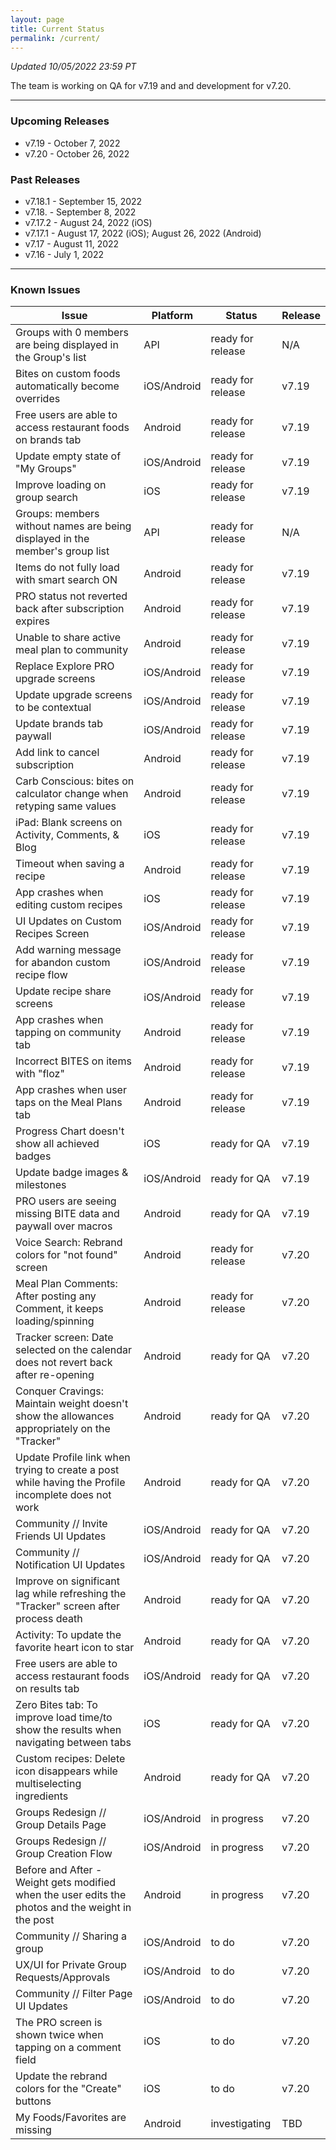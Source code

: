 ```yaml
---
layout: page
title: Current Status
permalink: /current/
---
```


_Updated 10/05/2022 23:59 PT_

The team is working on QA for v7.19 and and development for v7.20.

***

### Upcoming Releases
- v7.19   - October 7, 2022
- v7.20   - October 26, 2022
 
### Past Releases
- v7.18.1 - September 15, 2022
- v7.18.  - September 8, 2022
- v7.17.2 - August 24, 2022 (iOS)
- v7.17.1 - August 17, 2022 (iOS); August 26, 2022 (Android)
- v7.17   - August 11, 2022
- v7.16   - July 1, 2022

***

### Known Issues

|Issue                          |Platform   | Status    | Release           |
| ---                           | ---       | ---       | ---               |
|Groups with 0 members are being displayed in the Group's list |API |ready for release| N/A|
|Bites on custom foods automatically become overrides|iOS/Android |ready for release| v7.19|
|Free users are able to access restaurant foods on brands tab|Android |ready for release| v7.19|
|Update empty state of "My Groups"|iOS/Android |ready for release| v7.19|
|Improve loading on group search |iOS |ready for release| v7.19|
|Groups: members without names are being displayed in the member's group list|API|ready for release| N/A|
|Items do not fully load with smart search ON |Android |ready for release| v7.19|
|PRO status not reverted back after subscription expires |Android |ready for release| v7.19|
|Unable to share active meal plan to community |Android |ready for release| v7.19|
|Replace Explore PRO upgrade screens |iOS/Android |ready for release| v7.19|
|Update upgrade screens to be contextual |iOS/Android |ready for release| v7.19|
|Update brands tab paywall |iOS/Android |ready for release| v7.19|
|Add link to cancel subscription |Android |ready for release| v7.19|
|Carb Conscious: bites on calculator change when retyping same values |Android |ready for release| v7.19|
|iPad: Blank screens on Activity, Comments, & Blog |iOS |ready for release| v7.19|
|Timeout when saving a recipe |Android |ready for release| v7.19|
|App crashes when editing custom recipes |iOS |ready for release| v7.19|
|UI Updates on Custom Recipes Screen |iOS/Android |ready for release| v7.19|
|Add warning message for abandon custom recipe flow |iOS/Android |ready for release| v7.19|
|Update recipe share screens |iOS/Android |ready for release| v7.19|
|App crashes when tapping on community tab |Android |ready for release| v7.19|
|Incorrect BITES on items with "floz" |Android |ready for release| v7.19|
|App crashes when user taps on the Meal Plans tab |Android |ready for release| v7.19|
|Progress Chart doesn't show all achieved badges |iOS |ready for QA| v7.19|
|Update badge images & milestones |iOS/Android |ready for QA| v7.19|
|PRO users are seeing missing BITE data and paywall over macros |Android |ready for QA| v7.19|
|Voice Search: Rebrand colors for "not found" screen|Android |ready for release| v7.20|
|Meal Plan Comments: After posting any Comment, it keeps loading/spinning |Android |ready for release| v7.20|
|Tracker screen: Date selected on the calendar does not revert back after re-opening|Android |ready for QA| v7.20|
|Conquer Cravings: Maintain weight doesn't show the allowances appropriately on the "Tracker"|Android |ready for QA| v7.20|
|Update Profile link when trying to create a post while having the Profile incomplete does not work|Android |ready for QA| v7.20|
|Community // Invite Friends UI Updates|iOS/Android |ready for QA| v7.20|
|Community // Notification UI Updates|iOS/Android |ready for QA| v7.20|
|Improve on significant lag while refreshing the "Tracker" screen after process death |Android |ready for QA| v7.20|
|Activity: To update the favorite heart icon to star |Android |ready for QA| v7.20|
|Free users are able to access restaurant foods on results tab|iOS/Android |ready for QA| v7.20|
|Zero Bites tab: To improve load time/to show the results when navigating between tabs |iOS |ready for QA| v7.20|
|Custom recipes: Delete icon disappears while multiselecting ingredients |Android |ready for QA| v7.20|
|Groups Redesign // Group Details Page|iOS/Android |in progress| v7.20|
|Groups Redesign // Group Creation Flow|iOS/Android |in progress| v7.20|
|Before and After - Weight gets modified when the user edits the photos and the weight in the post |Android |in progress| v7.20|
|Community // Sharing a group|iOS/Android |to do| v7.20|
|UX/UI for Private Group Requests/Approvals|iOS/Android |to do| v7.20|
|Community // Filter Page UI Updates|iOS/Android |to do| v7.20|
|The PRO screen is shown twice when tapping on a comment field |iOS |to do| v7.20|
|Update the rebrand colors for the "Create" buttons |iOS |to do| v7.20|
|My Foods/Favorites are missing |Android |investigating| TBD|
